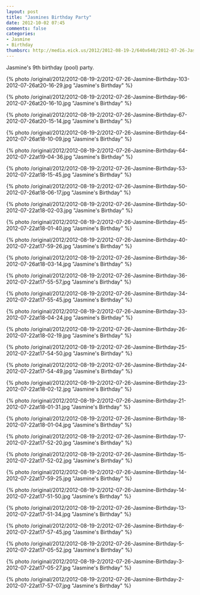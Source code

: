 ```yaml
---
layout: post
title: "Jasmines Birthday Party"
date: 2012-10-02 07:45
comments: false
categories: 
- Jasmine
- Birthday
thumbsrc: http://media.eick.us/2012/2012-08-19-2/640x640/2012-07-26-Jasmine-Birthday-67-2012-07-26at20-15-14.jpg
---
```

Jasmine's 9th birthday (pool) party.

{% photo /original/2012/2012-08-19-2/2012-07-26-Jasmine-Birthday-103-2012-07-26at20-16-29.jpg "Jasmine's Birthday" %}


{% photo /original/2012/2012-08-19-2/2012-07-26-Jasmine-Birthday-96-2012-07-26at20-16-10.jpg "Jasmine's Birthday" %}


{% photo /original/2012/2012-08-19-2/2012-07-26-Jasmine-Birthday-67-2012-07-26at20-15-14.jpg "Jasmine's Birthday" %}


{% photo /original/2012/2012-08-19-2/2012-07-26-Jasmine-Birthday-64-2012-07-26at18-10-09.jpg "Jasmine's Birthday" %}


{% photo /original/2012/2012-08-19-2/2012-07-26-Jasmine-Birthday-64-2012-07-22at19-04-36.jpg "Jasmine's Birthday" %}


{% photo /original/2012/2012-08-19-2/2012-07-26-Jasmine-Birthday-53-2012-07-22at18-15-45.jpg "Jasmine's Birthday" %}


{% photo /original/2012/2012-08-19-2/2012-07-26-Jasmine-Birthday-50-2012-07-26at18-06-17.jpg "Jasmine's Birthday" %}


{% photo /original/2012/2012-08-19-2/2012-07-26-Jasmine-Birthday-50-2012-07-22at18-02-03.jpg "Jasmine's Birthday" %}


{% photo /original/2012/2012-08-19-2/2012-07-26-Jasmine-Birthday-45-2012-07-22at18-01-40.jpg "Jasmine's Birthday" %}


{% photo /original/2012/2012-08-19-2/2012-07-26-Jasmine-Birthday-40-2012-07-22at17-59-26.jpg "Jasmine's Birthday" %}


{% photo /original/2012/2012-08-19-2/2012-07-26-Jasmine-Birthday-36-2012-07-26at18-03-14.jpg "Jasmine's Birthday" %}


{% photo /original/2012/2012-08-19-2/2012-07-26-Jasmine-Birthday-36-2012-07-22at17-55-57.jpg "Jasmine's Birthday" %}


{% photo /original/2012/2012-08-19-2/2012-07-26-Jasmine-Birthday-34-2012-07-22at17-55-45.jpg "Jasmine's Birthday" %}


{% photo /original/2012/2012-08-19-2/2012-07-26-Jasmine-Birthday-33-2012-07-22at18-04-24.jpg "Jasmine's Birthday" %}


{% photo /original/2012/2012-08-19-2/2012-07-26-Jasmine-Birthday-26-2012-07-22at18-02-19.jpg "Jasmine's Birthday" %}


{% photo /original/2012/2012-08-19-2/2012-07-26-Jasmine-Birthday-25-2012-07-22at17-54-50.jpg "Jasmine's Birthday" %}


{% photo /original/2012/2012-08-19-2/2012-07-26-Jasmine-Birthday-24-2012-07-22at17-54-49.jpg "Jasmine's Birthday" %}


{% photo /original/2012/2012-08-19-2/2012-07-26-Jasmine-Birthday-23-2012-07-22at18-02-12.jpg "Jasmine's Birthday" %}


{% photo /original/2012/2012-08-19-2/2012-07-26-Jasmine-Birthday-21-2012-07-22at18-01-31.jpg "Jasmine's Birthday" %}


{% photo /original/2012/2012-08-19-2/2012-07-26-Jasmine-Birthday-18-2012-07-22at18-01-04.jpg "Jasmine's Birthday" %}


{% photo /original/2012/2012-08-19-2/2012-07-26-Jasmine-Birthday-17-2012-07-22at17-52-20.jpg "Jasmine's Birthday" %}


{% photo /original/2012/2012-08-19-2/2012-07-26-Jasmine-Birthday-15-2012-07-22at17-52-02.jpg "Jasmine's Birthday" %}


{% photo /original/2012/2012-08-19-2/2012-07-26-Jasmine-Birthday-14-2012-07-22at17-59-25.jpg "Jasmine's Birthday" %}


{% photo /original/2012/2012-08-19-2/2012-07-26-Jasmine-Birthday-14-2012-07-22at17-51-50.jpg "Jasmine's Birthday" %}


{% photo /original/2012/2012-08-19-2/2012-07-26-Jasmine-Birthday-13-2012-07-22at17-51-34.jpg "Jasmine's Birthday" %}


{% photo /original/2012/2012-08-19-2/2012-07-26-Jasmine-Birthday-6-2012-07-22at17-57-45.jpg "Jasmine's Birthday" %}


{% photo /original/2012/2012-08-19-2/2012-07-26-Jasmine-Birthday-5-2012-07-22at17-05-52.jpg "Jasmine's Birthday" %}


{% photo /original/2012/2012-08-19-2/2012-07-26-Jasmine-Birthday-3-2012-07-22at17-05-27.jpg "Jasmine's Birthday" %}


{% photo /original/2012/2012-08-19-2/2012-07-26-Jasmine-Birthday-2-2012-07-22at17-57-07.jpg "Jasmine's Birthday" %}

